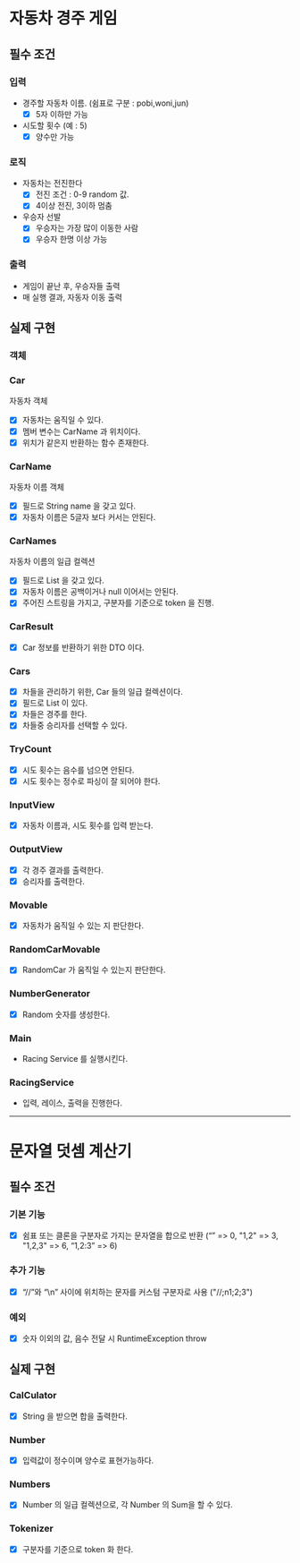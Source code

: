 # 자동차 경주 게임
## 필수 조건 
### 입력
- 경주할 자동차 이름. (쉼표로 구분 : pobi,woni,jun)
  - [x] 5자 이하만 가능
- 시도할 횟수 (예 : 5)
  - [x] 양수만 가능

### 로직
- 자동차는 전진한다
  - [x] 전진 조건 : 0-9 random 값.
  - [x] 4이상 전진, 3이하 멈춤
- 우승자 선발
  - [x] 우승자는 가장 많이 이동한 사람
  - [x] 우승자 한명 이상 가능

### 출력
- 게임이 끝난 후, 우승자들 출력
- 매 실행 결과, 자동자 이동 출력


## 실제 구현

### 객체
### Car
자동차 객체 
 - [X] 자동차는 움직일 수 있다. 
 - [X] 멤버 변수는 CarName 과 위치이다. 
 - [X] 위치가 같은지 반환하는 함수 존재한다. 
### CarName
자동차 이름 객체
- [X] 필드로 String name 을 갖고 있다.
- [X] 자동차 이름은 5글자 보다 커서는 안된다.
### CarNames 
자동차 이름의 일급 컬렉션
- [X] 필드로 List<CarName> 을 갖고 있다.
- [X] 자동차 이름은 공백이거나 null 이어서는 안된다. 
- [X] 주어진 스트링을 가지고, 구분자를 기준으로 token 을 진행.
### CarResult
- [X] Car 정보를 반환하기 위한 DTO 이다. 
### Cars
- [X] 차들을 관리하기 위한, Car 들의 일급 컬렉션이다. 
- [X] 필드로 List<Car> 이 있다. 
- [X] 차들은 경주를 한다.
- [X] 차들중 승리자를 선택할 수 있다. 
### TryCount
- [X] 시도 횟수는 음수를 넘으면 안된다. 
- [X] 시도 횟수는 정수로 파싱이 잘 되어야 한다.
### InputView 
- [X] 자동차 이름과, 시도 횟수를 입력 받는다. 
### OutputView 
- [X] 각 경주 결과를 출력한다. 
- [X] 승리자를 출력한다.
### Movable 
- [X] 자동차가 움직일 수 있는 지 판단한다.
### RandomCarMovable 
- [X] RandomCar 가 움직일 수 있는지 판단한다.
### NumberGenerator
- [X] Random 숫자를 생성한다. 
### Main 
- Racing Service 를 실행시킨다. 
### RacingService
- 입력, 레이스, 출력을 진행한다. 
----

# 문자열 덧셈 계산기
## 필수 조건
### 기본 기능
- [x] 쉼표 또는 클론을 구분자로 가지는 문자열을 합으로 반환 (“” => 0, "1,2" => 3, "1,2,3" => 6, “1,2:3” => 6)
### 추가 기능
- [x] “//”와 “\n” 사이에 위치하는 문자를 커스텀 구분자로 사용 ("//\;n1;2;3")
### 예외
- [x] 숫자 이외의 값, 음수 전달 시 RuntimeException throw

## 실제 구현
### CalCulator
- [X] String 을 받으면 합을 출력한다. 
### Number
- [X] 입력값이 정수이며 양수로 표현가능하다.
### Numbers
- [X] Number 의 일급 컬렉션으로, 각 Number 의 Sum을 할 수 있다. 
### Tokenizer
- [X] 구분자를 기준으로 token 화 한다. 


